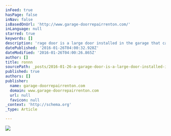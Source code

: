 ```yaml
---
inFeed: true
hasPage: false
inNav: false
isBasedOnUrl: 'http://www.garage-doorrepairrenton.com/'
inLanguage: null
starred: true
keywords: []
description: 'rage door is a large door installed in the garage that can be operated manually or by an electric motor (automatically) Garage doors are often large enough to accommodate cars and other vehicles. In Renton, garage doors are made of wood, metal, or fiberglass, and may be insulated to prevent heat loss   In almost all the houses in Renton today, garage doors have become esse'
datePublished: '2016-01-26T04:00:32.928Z'
dateModified: '2016-01-26T04:00:26.865Z'
author: []
title: ronnn
sourcePath: _posts/2016-01-26-a-garage-door-is-a-large-door-installed-in-the-garage-that-c.md
published: true
authors: []
publisher:
  name: garage-doorrepairrenton.com
  domain: www.garage-doorrepairrenton.com
  url: null
  favicon: null
_context: 'http://schema.org'
_type: Article

---
```

![](https://the-grid-user-content.s3-us-west-2.amazonaws.com/71cf0f24-c363-4282-b81d-951c688db5f9.jpg)